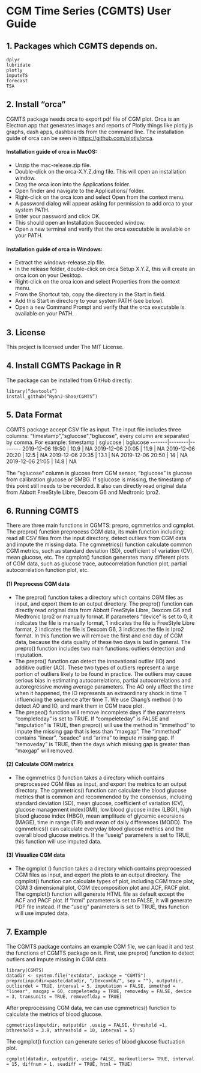 # CGM Time Series (CGMTS) User Guide
## 1.	Packages which CGMTS depends on.
```
dplyr
lubridate
plotly
imputeTS
forecast
TSA
```

## 2.	Install “orca”
CGMTS package needs orca to export pdf file of CGM plot. Orca is an Electron app that generates images and reports of Plotly things like plotly.js graphs, dash apps, dashboards from the command line. The installation guide of orca can be seen in https://github.com/plotly/orca.
#### Installation guide of orca in MacOS:
- Unzip the mac-release.zip file.
- Double-click on the orca-X.Y.Z.dmg file. This will open an installation window.
- Drag the orca icon into the Applications folder.
- Open finder and navigate to the Applications/ folder.
- Right-click on the orca icon and select Open from the context menu.
- A password dialog will appear asking for permission to add orca to your system PATH.
- Enter your password and click OK.
- This should open an Installation Succeeded window.
- Open a new terminal and verify that the orca executable is available on your PATH.
#### Installation guide of orca in Windows:
- Extract the windows-release.zip file.
- In the release folder, double-click on orca Setup X.Y.Z, this will create an orca icon on your Desktop.
- Right-click on the orca icon and select Properties from the context menu.
- From the Shortcut tab, copy the directory in the Start in field.
- Add this Start in directory to your system PATH (see below).
- Open a new Command Prompt and verify that the orca executable is available on your PATH.
## 3.	License
This project is licensed under The MIT License.
## 4. Install CGMTS Package in R
The package can be installed from GitHub directly:
```
library(“devtools”)
install_github(“RyanJ-Shao/CGMTS”)
```
## 5. Data Format
CGMTS package accept CSV file as input. The input file includes three columns: "timestamp","sglucose","bglucose", every column are separated by comma. For example:
timestamp |	sglucose | bglucose
-------|--------|--------
2019-12-06 19:50 |	10.9	| NA
2019-12-06 20:05 |	11.9 |	NA
2019-12-06 20:20 |	12.5 |	NA
2019-12-06 20:35 |	13.1 |	NA
2019-12-06 20:50 |	14 |	NA
2019-12-06 21:05 |	14.8 |	NA

The “sglucose” column is glucose from CGM sensor, “bglucose” is glucose from calibration glucose or SMBG. If sglucose is missing, the timestamp of this point still needs to be recorded. It also can directly read original data from Abbott FreeStyle Libre, Dexcom G6 and Medtronic Ipro2.

## 6. Running CGMTS
There are three main functions in CGMTS: prepro, cgmmetrics and cgmplot. The prepro() function preprocess CGM data, its main function including: read all CSV files from the input directory, detect outliers from CGM data and impute the missing data. The cgmmetrics() function calculate common CGM metrics, such as standard deviation (SD), coefficient of variation (CV), mean glucose, etc. The cgmplot() function generates many different plots of CGM data, such as glucose trace, autocorrelation function plot, partial autocorrelation function plot, etc.
#### (1) Preprocess CGM data
- The prepro() function takes a directory which contains CGM files as input, and export them to an output directory. The prepro() function can directly read original data from Abbott FreeStyle Libre, Dexcom G6 and Medtronic Ipro2 or manually format. If parameters “device” is set to 0, it indicates the file is manually format, 1 indicates the file is FreeStyle Libre format, 2 indicates the file is Dexcom G6, 3 indicates the file is Ipro2 format. In this function we will remove the first and end day of CGM data, because the data quality of these two days is bad in general. The prepro() function includes two main functions: outliers detection and imputation.
- The prepro() function can detect the innovational outlier (IO) and additive outlier (AO). These two types of outliers represent a large portion of outliers likely to be found in practice. The outliers may cause serious bias in estimating autocorrelations, partial autocorrelations and autoregressive moving average parameters. The AO only affect the time when it happened, the IO represents an extraordinary shock in time T influencing the sequence after time T. We use Chang’s method () to detect AO and IO, and mark them in CGM trace plot.
- The prepeo() function will remove incomplete days if the parameters “completeday” is set to TRUE. If “compeleteday” is FALSE and “imputation” is TRUE, then prepro() will use the method in “immethod” to impute the missing gap that is less than “maxgap”. The “immethod” contains “linear”, “seadec” and “arima” to impute missing gap. If “removeday” is TRUE, then the days which missing gap is greater than “maxgap” will removed.
#### (2)	Calculate CGM metrics
- The cgmmetrics () function takes a directory which contains preprocessed CGM files as input, and export the metrics to an output directory. The cgmmetrics() function can calculate the blood glucose metrics that is common and recommended by the consensus, including standard deviation (SD), mean glucose, coefficient of variation (CV), glucose management index(GMI), low blood glucose index (LBGI), high blood glucose index (HBGI), mean amplitude of glycemic excursions (MAGE), time in range (TIR) and mean of daily differences (MODD). The cgmmetrics() can calculate everyday blood glucose metrics and the overall blood glucose metrics. If the “useig” parameters is set to TRUE, this function will use imputed data.
#### (3)	Visualize CGM data
- The cgmplot () function takes a directory which contains preprocessed CGM files as input, and export the plots to an output directory. The cgmplot() function can calculate types of plot, including CGM trace plot, CGM 3 dimensional plot, CGM decomposition plot and ACF, PACF plot. The cgmplot() function will generate HTML file as default except the ACF and PACF plot. If “html” parameters is set to FALSE, it will generate PDF file instead. If the “useig” parameters is set to TRUE, this function will use imputed data.
## 7.	Example
The CGMTS package contains an example CGM file, we can load it and test the functions of CGMTS package on it. First, use prepro() function to detect outliers and impute missing in CGM data.
```
library(CGMTS)
datadir <- system.file("extdata", package = "CGMTS")
prepro(inputdir=paste(datadir, "/DexcomG6/", sep = ""), outputdir, outlierdet = TRUE, interval = 5, imputation = FALSE, immethod = "linear", maxgap = 60, compeleteday = TRUE, removeday = FALSE, device = 3, transunits = TRUE, removeflday = TRUE)
```
After preprocessing CGM data, we can use cgmmetrics() function to calculate the metrics of blood glucose. 
```
cgmmetrics(inputdir, outputdir ,useig = FALSE, threshold =1, bthreshold = 3.9, athreshold = 10, interval = 5)
```
The cgmplot() function can generate series of blood glucose fluctuation plot.
```
cgmplot(datadir, outputdir, useig= FALSE, markoutliers= TRUE, interval = 15, diffnum = 1, seadiff = TRUE, html = TRUE)
```
